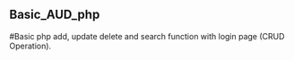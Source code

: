 ## Basic_AUD_php
#Basic php add, update delete and search function with login page (CRUD Operation).

